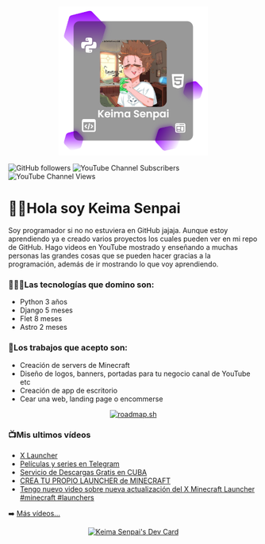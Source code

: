 <div align="center">
    <img src="./public/Logo.png" alt="KeimaSenpai" height="300">
</div>

![GitHub followers](https://img.shields.io/github/followers/KeimaSenpai?style=for-the-badge&label=GitHub%20Followers&color=%239900FF)
![YouTube Channel Subscribers](https://img.shields.io/youtube/channel/subscribers/UCgHO7K8MCGOFDsK_WTr5vdQ?style=for-the-badge&color=%23FC4850)
![YouTube Channel Views](https://img.shields.io/youtube/channel/views/UCgHO7K8MCGOFDsK_WTr5vdQ?style=for-the-badge&color=%23FC4850)



# 👋🏻Hola soy Keima Senpai

Soy programador si no no estuviera en GitHub jajaja. Aunque estoy aprendiendo ya e creado varios proyectos los cuales pueden ver en mi repo de GitHub. Hago videos en YouTube mostrado y enseñando a muchas personas las grandes cosas que se pueden hacer gracias a la programación, además de ir mostrando lo que voy aprendiendo.

### 👨🏻‍💻Las tecnologías que domino son:

- Python 3 años
- Django 5 meses
- Flet 8 meses
- Astro 2 meses

### 💼Los trabajos que acepto son:

- Creación de servers de Minecraft
- Diseño de logos, banners, portadas para tu negocio canal de YouTube etc
- Creación de app de escritorio
- Cear una web, landing page o encommerse

<div align="center">
    <a href="https://roadmap.sh"><img src="https://api.roadmap.sh/v1-badge/tall/660b945bda1671f986fd3d50?variant=dark" alt="roadmap.sh"/></a>
</div>

### 📺Mis ultimos vídeos
<!-- YOUTUBE:START -->
- [X Launcher ](https://www.youtube.com/watch?v=JBl2ZbShBBQ)
- [Películas y series en Telegram](https://www.youtube.com/watch?v=YYx0Q2TwRvc)
- [Servicio de Descargas Gratis en CUBA](https://www.youtube.com/watch?v=YztcnMQkv7E)
- [CREA TU PROPIO LAUNCHER de MINECRAFT](https://www.youtube.com/watch?v=5FmjSubDRyw)
- [Tengo nuevo video sobre nueva actualización del X Minecraft Launcher #minecraft #launchers](https://www.youtube.com/shorts/j0BC_Xdkrow)
<!-- YOUTUBE:END -->
➡️ [Más vídeos...](https://www.youtube.com/@KeimaSenpaiYT)

<div align="center">
    <a href="https://app.daily.dev/keimasenpai"><img src="https://api.daily.dev/devcards/v2/6cjMpQzvs9Y0GL0tJCpAO.png?type=wide&r=iyy" width="652" alt="Keima Senpai's Dev Card"/></a>
</div>
